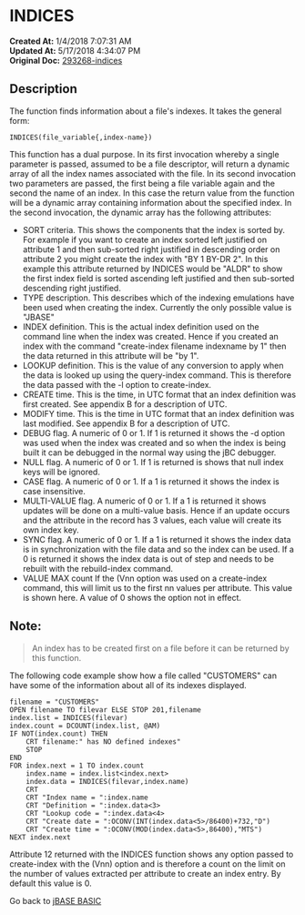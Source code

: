 # INDICES

**Created At:** 1/4/2018 7:07:31 AM  
**Updated At:** 5/17/2018 4:34:07 PM  
**Original Doc:** [293268-indices](https://docs.jbase.com/36868-jbase-basic/293268-indices)  


## Description

The function finds information about a file's indexes. It takes the general form:

```
INDICES(file_variable{,index-name}) 
```

This function has a dual purpose. In its first invocation whereby a single parameter is passed, assumed to be a file descriptor, will return a dynamic array of all the index names associated with the file. In its second invocation two parameters are passed, the first being a file variable again and the second the name of an index. In this case the return value from the function will be a dynamic array containing information about the specified index. In the second invocation, the dynamic array has the following attributes:

- SORT criteria.
This shows the components that the index is sorted by. For example if you want to create an index sorted left justified on attribute 1 and then sub-sorted right justified in descending order on attribute 2 you might create the index with "BY 1 BY-DR 2". In this example this attribute returned by INDICES would be "ALDR" to show the first index field is sorted ascending left justified and then sub-sorted descending right justified.
- TYPE description.
This describes which of the indexing emulations have been used when creating the index. Currently the only possible value is "JBASE"
- INDEX definition.
This is the actual index definition used on the command line when the index was created. Hence if you created an index with the command "create-index filename indexname by 1" then the data returned in this attribute will be "by 1".
- LOOKUP definition.
This is the value of any conversion to apply when the data is looked up using the query-index command. This is therefore the data passed with the -l option to create-index.
- CREATE time.
This is the time, in UTC format that an index definition was first created. See appendix B for a description of UTC.
- MODIFY time.
This is the time in UTC format that an index definition was last modified. See appendix B for a description of UTC.
- DEBUG flag.
A numeric of 0 or 1. If 1 is returned it shows the -d option was used when the index was created and so when the index is being built it can be debugged in the normal way using the jBC debugger.
- NULL flag. A numeric of 0 or 1. If 1 is returned is shows that null index keys will be ignored.
- CASE flag.
A numeric of 0 or 1. If a 1 is returned it shows the index is case insensitive.
- MULTI-VALUE flag.
A numeric of 0 or 1. If a 1 is returned it shows updates will be done on a multi-value basis. Hence if an update occurs and the attribute in the record has 3 values, each value will create its own index key.
- SYNC flag.
A numeric of 0 or 1. If a 1 is returned it shows the index data is in synchronization with the file data and so the index can be used. If a 0 is returned it shows the index data is out of step and needs to be rebuilt with the rebuild-index command.
- VALUE MAX count
If the (Vnn option was used on a create-index command, this will limit us to the first nn values per attribute. This value is shown here. A value of 0 shows the option not in effect.


## Note:


> An index has to be created first on a file before it can be returned by this function.




The following code example show how a file called "CUSTOMERS" can have some of the information about all of its indexes displayed.

```
filename = "CUSTOMERS"
OPEN filename TO filevar ELSE STOP 201,filename
index.list = INDICES(filevar)
index.count = DCOUNT(index.list, @AM)
IF NOT(index.count) THEN
    CRT filename:" has NO defined indexes"
    STOP
END
FOR index.next = 1 TO index.count
    index.name = index.list<index.next>
    index.data = INDICES(filevar,index.name)
    CRT
    CRT "Index name = ":index.name
    CRT "Definition = ":index.data<3>
    CRT "Lookup code = ":index.data<4>
    CRT "Create date = ":OCONV(INT(index.data<5>/86400)+732,"D")
    CRT "Create time = ":OCONV(MOD(index.data<5>,86400),"MTS")
NEXT index.next
```



Attribute 12 returned with the INDICES function shows any option passed to create-index with the (Vnn) option and is therefore a count on the limit on the number of values extracted per attribute to create an index entry. By default this value is 0.



Go back to [jBASE BASIC](263498-jbase-basic)
